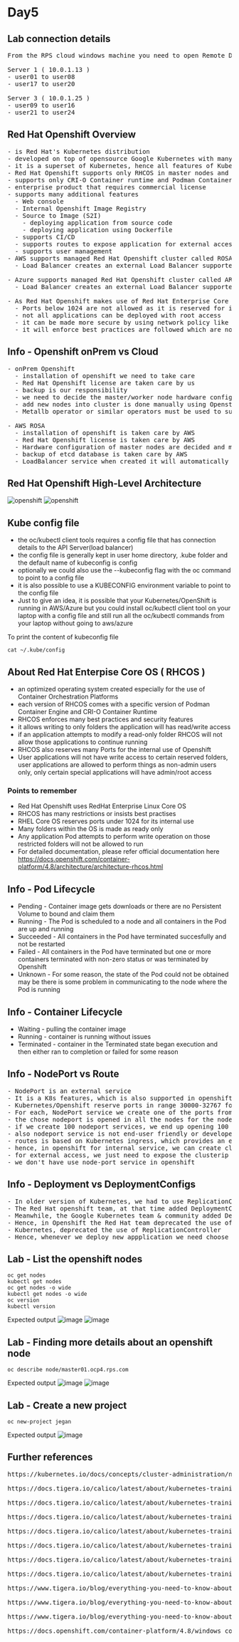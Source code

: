 # Day5

## Lab connection details

<pre>
From the RPS cloud windows machine you need to open Remote Desktop connection and type
  
Server 1 ( 10.0.1.13 )
- user01 to user08
- user17 to user20

Server 3 ( 10.0.1.25 )
- user09 to user16
- user21 to user24
</pre>  


## Red Hat Openshift Overview
<pre>
- is Red Hat's Kubernetes distribution
- developed on top of opensource Google Kubernetes with many additional features
- it is a superset of Kubernetes, hence all features of Kubernetes are also supported in Openshift
- Red Hat Openshift supports only RHCOS in master nodes and either RHCOS/RHEL in worker nodes
- supports only CRI-O Container runtime and Podman Container engine
- enterprise product that requires commercial license
- supports many additional features
  - Web console
  - Internal Openshift Image Registry
  - Source to Image (S2I)
    - deploying application from source code
    - deploying application using Dockerfile
  - supports CI/CD
  - supports routes to expose application for external access
  - supports user management
- AWS supports managed Red Hat Openshift cluster called ROSA
  - Load Balancer creates an external Load Balancer supported by AWS
  
- Azure supports managed Red Hat Openshift cluster called ARO
  - Load Balancer creates an external Load Balancer supported by Azure

- As Red Hat Openshift makes use of Red Hat Enterprise Core OS, it is secure already
  - Ports below 1024 are not allowed as it is reserved for internal use
  - not all applications can be deployed with root access
  - it can be made more secure by using network policy like we do in Kubernetes
  - it will enforce best practices are followed which are not taken so seriously
</pre>

## Info - Openshift onPrem vs Cloud
<pre>
- onPrem Openshift 
  - installation of openshift we need to take care
  - Red Hat Openshift license are taken care by us
  - backup is our responsibility
  - we need to decide the master/worker node hardware configuration as per our application workload and user traffic
  - add new nodes into cluster is done manually using Openstack, VMWare vSphere, etc.,
  - Metallb operator or similar operators must be used to support LoadBalancer service in a on-prem openshift setup like our lab setup

- AWS ROSA
  - installation of openshift is taken care by AWS
  - Red Hat Openshift license is taken care by AWS
  - Hardware configuration of master nodes are decided and managed by AWS
  - backup of etcd database is taken care by AWS
  - LoadBalancer service when created it will automatically create AWS ALB/ELB as it is tighly integrated with AWS
</pre>

## Red Hat Openshift High-Level Architecture
![openshift](openshiftArchitecture.png)
![openshift](master-node.png)

## Kube config file
- the oc/kubectl client tools requires a config file that has connection details to the API Server(load balancer)
- the config file is generally kept in user home directory, .kube folder and the default name of kubeconfig is config
- optionally we could also use the --kubeconfig flag with the oc command to point to a config file
- it is also possible to use a KUBECONFIG environment variable to point to the config file
- Just to give an idea, it is possible that your Kubernetes/OpenShift is running in AWS/Azure but you could install oc/kubectl client tool on your laptop with a config file and still run all the oc/kubectl commands from your laptop without going to aws/azure

To print the content of kubeconfig file
```
cat ~/.kube/config
```
## About Red Hat Enterpise Core OS ( RHCOS )
- an optimized operating system created especially for the use of Container Orchestration Platforms
- each version of RHCOS comes with a specific version of Podman Container Engine and CRI-O Container Runtime
- RHCOS enforces many best practices and security features
- it allows writing to only folders the application will has read/write access
- if an application attempts to modify a read-only folder RHCOS will not allow those applications to continue running
- RHCOS also reserves many Ports for the internal use of Openshift
- User applications will not have write access to certain reserved folders, user applications are allowed to perform things as non-admin users only, only certain special applications will have admin/root access

### Points to remember
- Red Hat Openshift uses RedHat Enterprise Linux Core OS
- RHCOS has many restrictions or insists best practises
- RHEL Core OS reserves ports under 1024 for its internal use
- Many folders within the OS is made as ready only
- Any application Pod attempts to perform write operation on those restricted folders will not be allowed to run
- For detailed documentation, please refer official documentation here https://docs.openshift.com/container-platform/4.8/architecture/architecture-rhcos.html

## Info - Pod Lifecycle
- Pending - Container image gets downloads or there are no Persistent Volume to bound and claim them
- Running - The Pod is scheduled to a node and all containers in the Pod are up and running
- Succeeded - All containers in the Pod have terminated succesfully and not be restarted
- Failed - All containers in the Pod have terminated but one or more containers terminated with non-zero status or was terminated by Openshift
- Unknown - For some reason, the state of the Pod could not be obtained may be there is some problem in communicating to the node where the Pod is running

## Info - Container Lifecycle
- Waiting - pulling the container image
- Running - container is running without issues
- Terminated - container in the Terminated state began execution and then either ran to completion or failed for some reason

## Info - NodePort vs Route
<pre>
- NodePort is an external service
- It is a K8s features, which is also supported in openshift
- Kubernetes/Openshift reserve ports in range 30000-32767 for the purpose of NodePorts
- For each, NodePort service we create one of the ports from the above range will be alloted for the service
- the chose nodeport is opened in all the nodes for the nodeport service
- if we create 100 nodeport services, we end up opening 100 firewall ports on all the nodes, which is a security concern
- also nodeport service is not end-user friendly or developer friendly as they are accessed via node hostname/ip address, ideally the end-user should not have worry about about how many nodes are part of openshift
- routes is based on Kubernetes ingress, which provides an easy to access public url which is user-friendly as opposed to nodeport service
- hence, in openshift for internal service, we can create clusterip service
- for external access, we just need to expose the clusterip service as a route
- we don't have use node-port service in openshift
</pre>


## Info - Deployment vs DeploymentConfigs
<pre>
- In older version of Kubernetes, we had to use ReplicationController to deploy applications into Kubernetes/Openshift
- The Red Hat openshift team, at that time added DeploymentConfig to allow deploying application in the declarative style as the ReplicationController doesn't support deploying application in the declarative style
- Meanwhile, the Google Kubernetes team & community added Deployment and ReplicaSet resource as an alternate for ReplicationController
- Hence, in Openshift the Red Hat team deprecated the use of DeploymentConfig as Deployment and DeploymentConfig pretty does the same
- Kubernetes, deprecated the use of ReplicationController
- Hence, whenever we deploy new appplication we need choose Deployment over the DeploymentConfig as DeploymentConfig internally uses ReplicationController
</pre>

## Lab - List the openshift nodes
```
oc get nodes
kubectl get nodes
oc get nodes -o wide
kubectl get nodes -o wide
oc version
kubectl version
```

Expected output
![image](https://github.com/user-attachments/assets/958721c9-6663-468e-901e-5e80e0edd711)
![image](https://github.com/user-attachments/assets/1e371900-5d33-4f2d-a24e-9c0f67419009)


## Lab - Finding more details about an openshift node
```
oc describe node/master01.ocp4.rps.com
```

Expected output
![image](https://github.com/user-attachments/assets/94b4d493-8247-42ba-81bc-5f260fa8dc7c)
![image](https://github.com/user-attachments/assets/d82dcdd8-d4d8-4926-b4f3-3ed21e3efa28)

## Lab - Create a new project
```
oc new-project jegan
```

Expected output
![image](https://github.com/user-attachments/assets/91353271-7aca-46de-b97c-e33cee4d6ea3)



## Further references
<pre>
https://kubernetes.io/docs/concepts/cluster-administration/networking/#the-kubernetes-network-model

https://docs.tigera.io/calico/latest/about/kubernetes-training/about-networking

https://docs.tigera.io/calico/latest/about/kubernetes-training/about-network-policy

https://docs.tigera.io/calico/latest/about/kubernetes-training/about-kubernetes-ingress

https://docs.tigera.io/calico/latest/about/kubernetes-training/about-kubernetes-egress

https://docs.tigera.io/calico/latest/about/kubernetes-training/about-kubernetes-services

https://docs.tigera.io/calico/latest/about/kubernetes-training/about-ebpf

https://docs.tigera.io/calico/latest/about/kubernetes-training/about-k8s-networking

https://www.tigera.io/blog/everything-you-need-to-know-about-kubernetes-pod-networking-on-aws/

https://www.tigera.io/blog/everything-you-need-to-know-about-kubernetes-networking-on-azure/

https://www.tigera.io/blog/everything-you-need-to-know-about-kubernetes-networking-on-google-cloud/

https://docs.openshift.com/container-platform/4.8/windows_containers/understanding-windows-container-workloads.html#understanding-windows-container-workloads
</pre>

